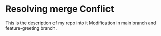 # Resolving merge Conflict

This is the description of my repo into it
Modification in main branch and feature-greeting branch.
